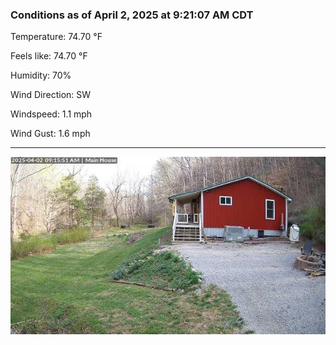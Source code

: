 ### Conditions as of April 2, 2025 at 9:21:07 AM CDT 

Temperature: 74.70 &deg;F

Feels like: 74.70 &deg;F

Humidity: 70%

Wind Direction: SW

Windspeed: 1.1 mph

Wind Gust: 1.6 mph

---

<img src="./images/latest.jpeg"/>

